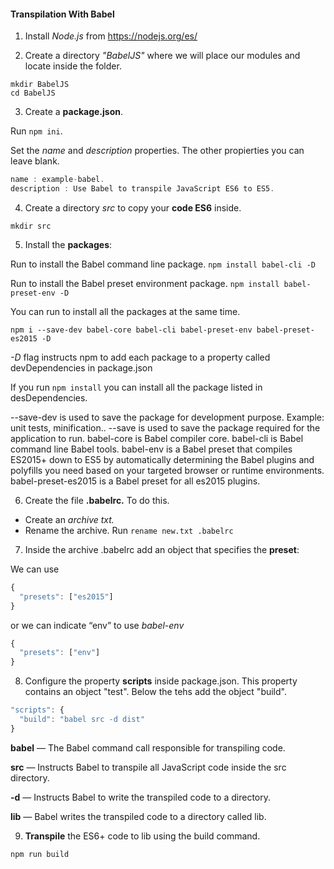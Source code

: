 #### Transpilation With Babel ####

1. Install *Node.js* from <https://nodejs.org/es/>

2. Create a directory *"BabelJS"* where we will place our modules and locate inside the folder.

  ~~~
  mkdir BabelJS
  cd BabelJS
  ~~~

3. Create a __package.json__. 
  
  Run `npm ini`.

  Set the *name* and *description* properties. The other propierties you can leave blank.
    
  ```javascript
  name : example-babel.
  description : Use Babel to transpile JavaScript ES6 to ES5.
  ```
    
4. Create a directory *src* to copy your __code ES6__ inside.

  `mkdir src`

5. Install the __packages__:

  Run to install the Babel command line package.
  `npm install babel-cli -D`

  Run to install the Babel preset environment package.
  `npm install babel-preset-env -D`

  You can run to install all the packages at the same time.

  `npm i --save-dev babel-core babel-cli babel-preset-env babel-preset-es2015 -D`

  *-D* flag instructs npm to add each package to a property called devDependencies in package.json

  If you run `npm install` you can install all the package listed in desDependencies.


  --save-dev is used to save the package for development purpose. Example: unit tests, minification..
  --save is used to save the package required for the application to run.
  babel-core is Babel compiler core.
  babel-cli is Babel command line Babel tools.
  babel-env is a Babel preset that compiles ES2015+ down to ES5 by automatically determining the Babel plugins and polyfills you need based on your targeted browser or runtime environments.
  babel-preset-es2015 is a Babel preset for all es2015 plugins.

6. Create the file __.babelrc.__ To do this.
  - Create an *archive txt.*
  - Rename the archive. Run `rename new.txt .babelrc`

7. Inside the archive .babelrc add an object that specifies the __preset__:

  We can use
  
  ```javascript
  {
    "presets": ["es2015"]
  }
  ```
  
  or we can indicate “env” to use *babel-env*
   
  ```javascript
  {
    "presets": ["env"]
  }
  ```
  
8. Configure the property __scripts__ inside package.json. This property contains an object "test". Below the tehs add the object "build".
   
  ```javascript
  "scripts": {
    "build": "babel src -d dist"
  }
  ```

  __babel__ — The Babel command call responsible for transpiling code.
  
  __src__ — Instructs Babel to transpile all JavaScript code inside the src directory.
  
  __-d__ — Instructs Babel to write the transpiled code to a directory.
  
  __lib__ — Babel writes the transpiled code to a directory called lib.

9. __Transpile__ the ES6+ code to lib using the build command.
  
  `npm run build`
